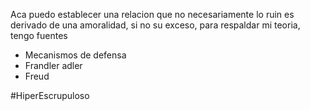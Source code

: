 Aca puedo establecer una relacion que no necesariamente lo ruin es derivado de una amoralidad, si no su exceso, para respaldar mi teoria, tengo fuentes

- Mecanismos de defensa
- Frandler adler
- Freud

#HiperEscrupuloso 